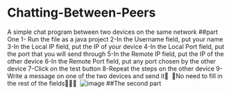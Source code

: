 # Chatting-Between-Peers
A simple chat program between two devices on the same network
##part One
1- Run the file as a java project
2-In the Username field, put your name
3-In the Local IP field, put the IP of your device
4-In the Local Port field, put the port that you will send through
5-In the Remote IP field, put the IP of the other device
6-In the Remote Port field, put any port chosen by the other device
7-Click on the test button
8-Repeat the steps on the other device
9-Write a message on one of the two devices and send it
ّ
🔴No need to fill in the rest of the fields
ّّّ
![image](https://user-images.githubusercontent.com/93814390/208264151-e66bcb33-5f44-42f9-b218-c0e94d78df91.png)
##The second part
